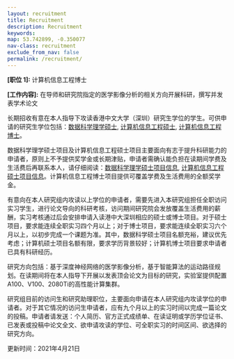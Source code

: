 ```yaml
---
layout: recruitment
title: Recruitment
description: Recruitment
keywords:
map: 53.742899, -0.350077
nav-class: recruitment
exclude_from_nav: false
permalink: /recruitment/
---
```


<b>[职位 1]:</b> 计算机信息工程博士

<b>[工作内容]:</b> 在导师和研究院指定的医学影像分析的相关方向开展科研，撰写并发表学术论文

长期招收有意在本人指导下攻读香港中文大学（深圳）研究生学位的学生。可供申请的研究生学位包括：<a href="https://mscds.cuhk.edu.cn/a-183.html">数据科学理学硕士</a>, <a href="http://sse-mphil-phd.cuhk.edu.cn/zh-hans/basic/249">计算机信息工程硕士</a>, <a href="http://sse-mphil-phd.cuhk.edu.cn/zh-hans/basic/249">计算机信息工程博士</a>。

数据科学理学硕士项目及计算机信息工程硕士项目主要面向有志于提升科研能力的申请者，原则上不予提供奖学金或长期津贴，申请者需确认能负担在读期间学费及生活费后再联系本人，请仔细阅读：<a href="https://mscds.cuhk.edu.cn/a-183.html">数据科学理学硕士项目信息</a>, <a href="http://sse-mphil-phd.cuhk.edu.cn/zh-hans/basic/249">计算机信息工程硕士项目信息</a>。计算机信息工程博士项目提供可覆盖学费及生活费用的全额奖学金。

有意向在本人研究组内攻读以上学位的申请者，需要先进入本研究组担任全职访问实习学生，进行论文导向的科研考核，访问期间研究院会发放覆盖生活费用的薪酬，实习考核通过后会安排申请入读港中大深圳相应的硕士或博士项目。对于硕士项目，要求能连续全职实习四个月以上；对于博士项目，要求能连续全职实习六个月以上，以初步完成一个课题为准。其中，数据科学硕士项目名额充裕，建议优先考虑；计算机硕士项目名额有限，要求学历背景较好；计算机博士项目要求申请者已具有科研经历。

研究方向包括：基于深度神经网络的医学影像分析，基于智能算法的运动路径规划。在读期间将在本人指导下开展以发表顶会论文为目标的研究，实验室提供配置A100、V100、2080Ti的高性能计算集群。

研究组目前的访问生和研究助理职位，主要面向申请在本人研究组内攻读学位的申请者。对于其它情况的访问生申请者，应有九个月以上的实习时间以完成一篇论文的投稿。申请者请发送：个人简历、官方正式成绩单、在读证明或学历学位证书、已发表或投稿中论文全文、欲申请攻读的学位、可全职实习的时间区间、欲选择的研究方向。

更新时间：2021年4月21日



